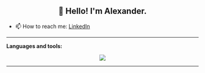 <h2 align="center">👋 Hello! I'm Alexander.</h2>

-   📫 How to reach me: [LinkedIn](https://www.linkedin.com/in/aleksandar-petrov-b24021261/)

---

**Languages and tools:**

<p align="center">
  <a href="https://skillicons.dev">
    <img src="https://skillicons.dev/icons?i=js,python,django,react,docker,html,css,tailwind,git,postgres,aws" />
  </a>
</p>

---
